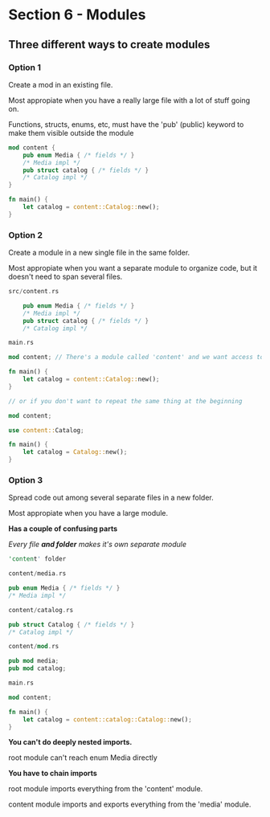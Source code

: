 # Section 6 - Modules

## Three different ways to create modules

### Option 1

Create a mod in an existing file.

Most appropiate when you have a really large file with a lot of stuff going on.

Functions, structs, enums, etc, must have the 'pub' (public) keyword to make them visible outside the module

```Rust
mod content {
    pub enum Media { /* fields */ }
    /* Media impl */
    pub struct catalog { /* fields */ }
    /* Catalog impl */
}

fn main() {
    let catalog = content::Catalog::new();
}
```

### Option 2

Create a module in a new single file in the same folder.

Most appropiate when you want a separate module to organize code, but it doesn't need to span several files.

```Rust
src/content.rs

    pub enum Media { /* fields */ }
    /* Media impl */
    pub struct catalog { /* fields */ }
    /* Catalog impl */
```

```Rust
main.rs

mod content; // There's a module called 'content' and we want access to everything inside of it.

fn main() {
    let catalog = content::Catalog::new();
}

// or if you don't want to repeat the same thing at the beginning

mod content;

use content::Catalog;

fn main() {
    let catalog = Catalog::new();
}
```

### Option 3

Spread code out among several separate files in a new folder.

Most appropiate when you have a large module.

**Has a couple of confusing parts**

_Every file **and folder** makes it's own separate module_

```Rust
'content' folder

content/media.rs

pub enum Media { /* fields */ }
/* Media impl */

content/catalog.rs

pub struct Catalog { /* fields */ }
/* Catalog impl */

content/mod.rs

pub mod media;
pub mod catalog;
```

```Rust
main.rs

mod content;

fn main() {
    let catalog = content::catalog::Catalog::new();
}
```

**You can't do deeply nested imports.**

root module can't reach enum Media directly

**You have to chain imports**

root module imports everything from the 'content' module.

content module imports and exports everything from the 'media' module.
